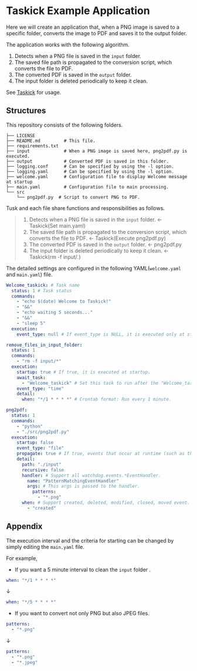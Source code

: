 # Taskick Example Application

Here we will create an application that, when a PNG image is saved to a specific folder, converts the image to PDF and saves it to the output folder.

The application works with the following algorithm.

1. Detects when a PNG file is saved in the `input` folder.
2. The saved file path is propagated to the conversion script, which converts the file to PDF.
3. The converted PDF is saved in the `output` folder.
4. The input folder is deleted periodically to keep it clean.

See [Taskick](https://github.com/atsuyaide/taskick.git) for usage.

## Structures

This repository consists of the following folders.

```text
├── LICENSE
├── README.md         # This file.
├── requirements.txt
├── input             # When a PNG image is saved here, png2pdf.py is executed.
├── output            # Converted PDF is saved in this folder.
├── logging.conf      # Can be specified by using the -l option.
├── logging.yaml      # Can be specified by using the -l option.
├── welcome.yaml      # Configuration file to display Welcome message at startup
├── main.yaml         # Configuration file to main processing.
└── src
    └── png2pdf.py  # Script to convert PNG to PDF.
```

Tusk and each file share functions and responsibilities as follows.

> 1. Detects when a PNG file is saved in the `input` folder. <- Taskick(Set main.yaml)
> 2. The saved file path is propagated to the conversion script, which converts the file to PDF. <- Taskick(Execute png2pdf.py)
> 3. The converted PDF is saved in the `output` folder. <- png2pdf.py
> 4. The input folder is deleted periodically to keep it clean. <- Taskick(rm -f input/*.*)

The detailed settings are configured in the following YAML(`welcome.yaml` and `main.yaml`) file.

```yaml
Welcome_taskick: # Task name
  status: 1 # Task status
  commands:
    - "echo $(date) Welcome to Taskick!"
    - "&&"
    - "echo waiting 5 seconds..."
    - "&&"
    - "sleep 5"
  execution:
    event_type: null # If event_type is NULL, it is executed only at startup.

remove_files_in_input_folder:
  status: 1
  commands:
    - "rm -f input/*"
  execution:
    startup: true # If true, it is executed at startup.
    await_task:
      - "Welcome_taskick" # Set this task to run after the "Welcome_taskick" has finished running.
    event_type: "time"
    detail:
      when: "*/1 * * * *" # Crontab format: Run every 1 minute.

png2pdf:
  status: 1
  commands:
    - "python"
    - "./src/png2pdf.py"
  execution:
    startup: false
    event_type: "file"
    propagate: true # If true, events that occur at runtime (such as the path of an edited file) are passed to the running script.
    detail:
      path: "./input"
      recursive: false
      handler: # Support all watchdog.events.*EventHandler.
        name: "PatternMatchingEventHandler"
        args: # This args is passed to the handler.
          patterns:
            - "*.png"
      when: # Support created, deleted, modified, closed, moved event.
        - "created"
```

## Appendix

The execution interval and the criteria for starting can be changed by simply editing the `main.yaml` file.

For example,

- If you want a 5 minute interval to clean the `input` folder .

```yaml
when: "*/1 * * * *"
```

↓

```yaml
when: "*/5 * * * *"
```

- If you want to convert not only PNG but also JPEG files.

```yaml
patterns:
  - "*.png"
```

↓

```yaml
patterns:
  - "*.png"
  - "*.jpeg"
